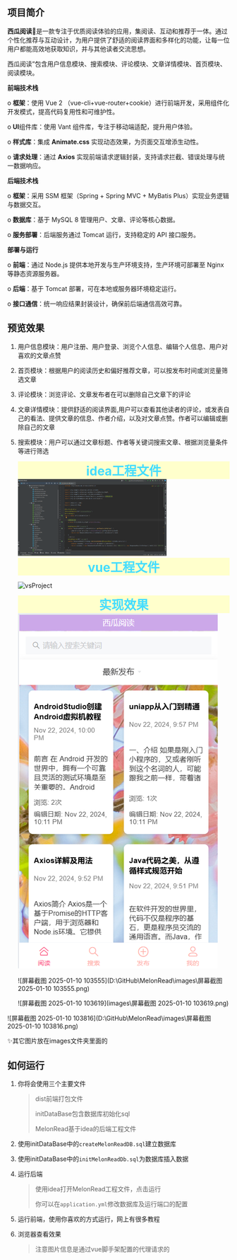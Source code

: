 ## 项目简介

**西瓜阅读**🍉是一款专注于优质阅读体验的应用，集阅读、互动和推荐于一体。通过个性化推荐与互动设计，为用户提供了舒适的阅读界面和多样化的功能，让每一位用户都能高效地获取知识，并与其他读者交流思想。

西瓜阅读”包含用户信息模块、搜索模块、评论模块、文章详情模块、首页模块、阅读模块。

**前端技术栈**

o  **框架**：使用 Vue 2 （vue-cli+vue-router+cookie）进行前端开发，采用组件化开发模式，提高代码复用性和可维护性。

o  **UI**组件库：使用 Vant 组件库，专注于移动端适配，提升用户体验。

o  **样式库**：集成 **Animate.css** 实现动态效果，为页面交互增添生动性。

o  **请求处理**：通过 **Axios** 实现前端请求逻辑封装，支持请求拦截、错误处理与统一数据响应。

**后端技术栈**

o  **框架**：采用 SSM 框架（Spring + Spring MVC + MyBatis Plus）实现业务逻辑与数据交互。

o  **数据库**：基于 MySQL 8 管理用户、文章、评论等核心数据。

o  **服务部署**：后端服务通过 Tomcat 运行，支持稳定的 API 接口服务。

**部署与运行**

o  **前端**：通过 Node.js 提供本地开发与生产环境支持，生产环境可部署至 Nginx 等静态资源服务器。

o  **后端**：基于 Tomcat 部署，可在本地或服务器环境稳定运行。

o  **接口通信**：统一响应结果封装设计，确保前后端通信高效可靠。

## 预览效果

1. 用户信息模块：用户注册、用户登录、浏览个人信息、编辑个人信息、用户对喜欢的文章点赞

2. 首页模块：根据用户的阅读历史和偏好推荐文章，可以按发布时间或浏览量筛选文章

3. 评论模块：浏览评论、文章发布者在可以删除自己文章下的评论

4. 文章详情模块：提供舒适的阅读界面,用户可以查看其他读者的评论，或发表自己的看法、提供文章的信息、作者介绍，以及对文章点赞。作者可以编辑或删除自己的文章

5. 搜索模块：用户可以通过文章标题、作者等关键词搜索文章、根据浏览量条件等进行筛选

    <div style="color:#4df;text-align:center;font-weight:bold;font-size:2em;background-color:#ffc">idea工程文件</div>

   <img src="images\ideaProject.png" alt="ideaProject" style="zoom: 33%;" />

    <div style="color:#4df;text-align:center;font-weight:bold;font-size:2em;background-color:#ffc">vue工程文件</div>

   ![vsProject](D:\GitHub\MelonRead\images\vsProject.png)

    <div style="color:#4df;text-align:center;font-weight:bold;font-size:2em;background-color:#ffc">实现效果</div>

   <img src="images\屏幕截图 2025-01-10 103506.png" alt="屏幕截图 2025-01-10 103506" />

   

   ![屏幕截图 2025-01-10 103555](D:\GitHub\MelonRead\images\屏幕截图 2025-01-10 103555.png)

   ![屏幕截图 2025-01-10 103619](images\屏幕截图 2025-01-10 103619.png)

![屏幕截图 2025-01-10 103816](D:\GitHub\MelonRead\images\屏幕截图 2025-01-10 103816.png)



✨其它图片放在images文件夹里面的

## 如何运行

1. 你将会使用三个主要文件

   > dist前端打包文件
   >
   > initDataBase包含数据库初始化sql
   >
   > MelonRead基于idea的后端工程文件

2. 使用initDataBase中的`createMelonReadDB.sql`建立数据库

3. 使用initDataBase中的`initMelonReadDb.sql`为数据库插入数据

4. 运行后端

   > 使用idea打开MelonRead工程文件，点击运行
   >
   > 你可以在`application.yml`修改数据库及运行端口的配置

5. 运行前端，使用你喜欢的方式运行，网上有很多教程

6. 浏览器查看效果

   > 注意图片信息是通过vue脚手架配置的代理请求的